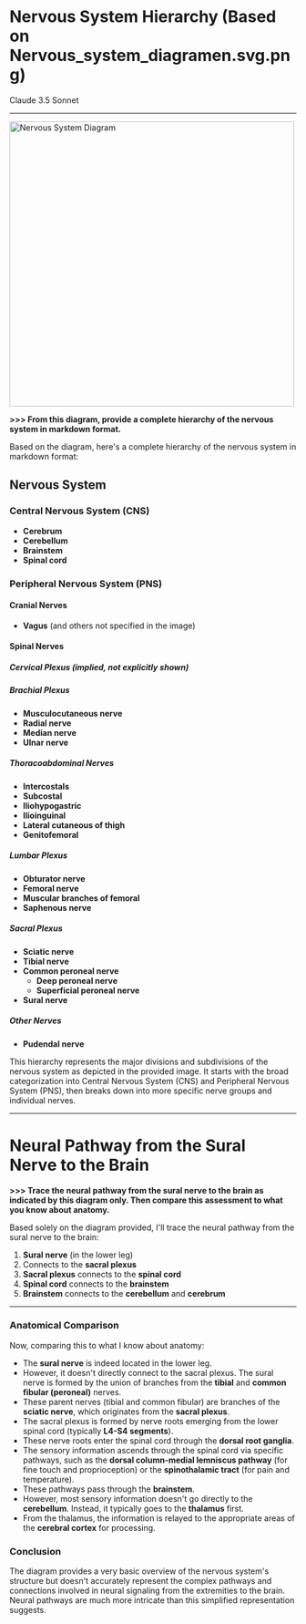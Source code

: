 # Nervous System Hierarchy (Based on Nervous_system_diagramen.svg.png)

Claude 3.5 Sonnet

------------

<img src="https://upload.wikimedia.org/wikipedia/commons/5/5b/Nervous_system_diagram-en.svg" alt="Nervous System Diagram" height="500" />

**>>> From this diagram, provide a complete hierarchy of the nervous system in markdown format.**

Based on the diagram, here's a complete hierarchy of the nervous system in markdown format:

## Nervous System

### Central Nervous System (CNS)
- **Cerebrum**
- **Cerebellum**
- **Brainstem**
- **Spinal cord**

### Peripheral Nervous System (PNS)
#### Cranial Nerves
- **Vagus** (and others not specified in the image)

#### Spinal Nerves
##### Cervical Plexus (implied, not explicitly shown)

##### Brachial Plexus
- **Musculocutaneous nerve**
- **Radial nerve**
- **Median nerve**
- **Ulnar nerve**

##### Thoracoabdominal Nerves
- **Intercostals**
- **Subcostal**
- **Iliohypogastric**
- **Ilioinguinal**
- **Lateral cutaneous of thigh**
- **Genitofemoral**

##### Lumbar Plexus
- **Obturator nerve**
- **Femoral nerve**
- **Muscular branches of femoral**
- **Saphenous nerve**

##### Sacral Plexus
- **Sciatic nerve**
- **Tibial nerve**
- **Common peroneal nerve**
  - **Deep peroneal nerve**
  - **Superficial peroneal nerve**
- **Sural nerve**

##### Other Nerves
- **Pudendal nerve**

This hierarchy represents the major divisions and subdivisions of the nervous system as depicted in the provided image. It starts with the broad categorization into Central Nervous System (CNS) and Peripheral Nervous System (PNS), then breaks down into more specific nerve groups and individual nerves.

---

# Neural Pathway from the Sural Nerve to the Brain

**>>> Trace the neural pathway from the sural nerve to the brain as indicated by this diagram only. Then compare this assessment to what you know about anatomy.**

Based solely on the diagram provided, I'll trace the neural pathway from the sural nerve to the brain:

1. **Sural nerve** (in the lower leg)
2. Connects to the **sacral plexus**
3. **Sacral plexus** connects to the **spinal cord**
4. **Spinal cord** connects to the **brainstem**
5. **Brainstem** connects to the **cerebellum** and **cerebrum**

---

### Anatomical Comparison

Now, comparing this to what I know about anatomy:

- The **sural nerve** is indeed located in the lower leg.
- However, it doesn't directly connect to the sacral plexus. The sural nerve is formed by the union of branches from the **tibial** and **common fibular (peroneal)** nerves.
- These parent nerves (tibial and common fibular) are branches of the **sciatic nerve**, which originates from the **sacral plexus**.
- The sacral plexus is formed by nerve roots emerging from the lower spinal cord (typically **L4-S4 segments**).
- These nerve roots enter the spinal cord through the **dorsal root ganglia**.
- The sensory information ascends through the spinal cord via specific pathways, such as the **dorsal column-medial lemniscus pathway** (for fine touch and proprioception) or the **spinothalamic tract** (for pain and temperature).
- These pathways pass through the **brainstem**.
- However, most sensory information doesn't go directly to the **cerebellum**. Instead, it typically goes to the **thalamus** first.
- From the thalamus, the information is relayed to the appropriate areas of the **cerebral cortex** for processing.

### Conclusion

The diagram provides a very basic overview of the nervous system's structure but doesn't accurately represent the complex pathways and connections involved in neural signaling from the extremities to the brain. Neural pathways are much more intricate than this simplified representation suggests.
